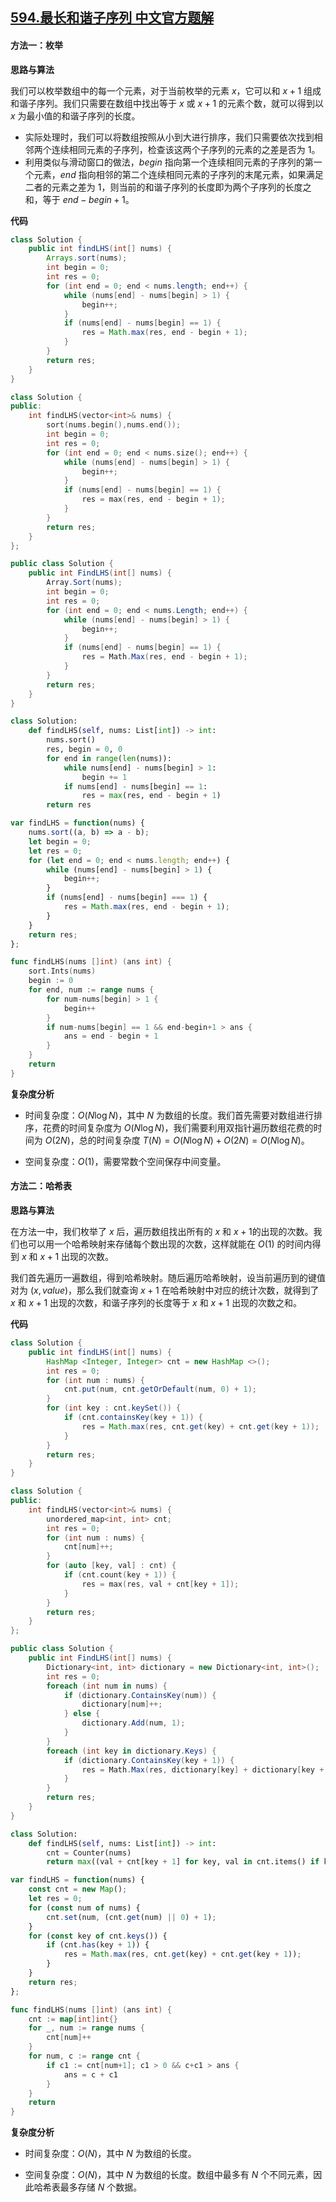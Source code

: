 ## [594.最长和谐子序列 中文官方题解](https://leetcode.cn/problems/longest-harmonious-subsequence/solutions/100000/zui-chang-he-xie-zi-xu-lie-by-leetcode-s-8cyr)
#### 方法一：枚举

**思路与算法**

我们可以枚举数组中的每一个元素，对于当前枚举的元素 $x$，它可以和 $x + 1$ 组成和谐子序列。我们只需要在数组中找出等于 $x$ 或 $x + 1$ 的元素个数，就可以得到以 $x$ 为最小值的和谐子序列的长度。
+ 实际处理时，我们可以将数组按照从小到大进行排序，我们只需要依次找到相邻两个连续相同元素的子序列，检查该这两个子序列的元素的之差是否为 $1$。
+ 利用类似与滑动窗口的做法，$\textit{begin}$ 指向第一个连续相同元素的子序列的第一个元素，$\textit{end}$ 指向相邻的第二个连续相同元素的子序列的末尾元素，如果满足二者的元素之差为 $1$，则当前的和谐子序列的长度即为两个子序列的长度之和，等于 $\textit{end} - \textit{begin} + 1$。

**代码**

```Java [sol1-Java]
class Solution {
    public int findLHS(int[] nums) {
        Arrays.sort(nums);
        int begin = 0;
        int res = 0;
        for (int end = 0; end < nums.length; end++) {
            while (nums[end] - nums[begin] > 1) {
                begin++;
            }
            if (nums[end] - nums[begin] == 1) {
                res = Math.max(res, end - begin + 1);
            }
        }
        return res;
    }
}
```

```C++ [sol1-C++]
class Solution {
public:
    int findLHS(vector<int>& nums) {
        sort(nums.begin(),nums.end());
        int begin = 0;
        int res = 0;
        for (int end = 0; end < nums.size(); end++) {
            while (nums[end] - nums[begin] > 1) {
                begin++;
            }
            if (nums[end] - nums[begin] == 1) {
                res = max(res, end - begin + 1);
            }
        }
        return res;
    }
};
```

```C# [sol1-C#]
public class Solution {
    public int FindLHS(int[] nums) {
        Array.Sort(nums);
        int begin = 0;
        int res = 0;
        for (int end = 0; end < nums.Length; end++) {
            while (nums[end] - nums[begin] > 1) {
                begin++;
            }
            if (nums[end] - nums[begin] == 1) {
                res = Math.Max(res, end - begin + 1);
            }
        }
        return res;
    }
}
```

```Python [sol1-Python3]
class Solution:
    def findLHS(self, nums: List[int]) -> int:
        nums.sort()
        res, begin = 0, 0
        for end in range(len(nums)):
            while nums[end] - nums[begin] > 1:
                begin += 1
            if nums[end] - nums[begin] == 1:
                res = max(res, end - begin + 1)
        return res
```

```JavaScript [sol1-JavaScript]
var findLHS = function(nums) {
    nums.sort((a, b) => a - b);
    let begin = 0;
    let res = 0;
    for (let end = 0; end < nums.length; end++) {
        while (nums[end] - nums[begin] > 1) {
            begin++;
        }
        if (nums[end] - nums[begin] === 1) {
            res = Math.max(res, end - begin + 1);
        }
    }
    return res;
};
```

```go [sol1-Golang]
func findLHS(nums []int) (ans int) {
    sort.Ints(nums)
    begin := 0
    for end, num := range nums {
        for num-nums[begin] > 1 {
            begin++
        }
        if num-nums[begin] == 1 && end-begin+1 > ans {
            ans = end - begin + 1
        }
    }
    return
}
```

**复杂度分析**

- 时间复杂度：$O(N\log N)$，其中 $N$ 为数组的长度。我们首先需要对数组进行排序，花费的时间复杂度为 $O(N\log N)$，我们需要利用双指针遍历数组花费的时间为 $O(2N)$，总的时间复杂度 $T(N) = O(N\log N) + O(2N) = O(N\log N)$。

- 空间复杂度：$O(1)$，需要常数个空间保存中间变量。

#### 方法二：哈希表

**思路与算法**

在方法一中，我们枚举了 $x$ 后，遍历数组找出所有的 $x$ 和 $x + 1$的出现的次数。我们也可以用一个哈希映射来存储每个数出现的次数，这样就能在 $O(1)$ 的时间内得到 $x$ 和 $x + 1$ 出现的次数。

我们首先遍历一遍数组，得到哈希映射。随后遍历哈希映射，设当前遍历到的键值对为 $(x, \textit{value})$，那么我们就查询 $x + 1$ 在哈希映射中对应的统计次数，就得到了 $x$ 和 $x + 1$ 出现的次数，和谐子序列的长度等于 $x$ 和 $x + 1$ 出现的次数之和。

**代码**

```Java [sol2-Java]
class Solution {
    public int findLHS(int[] nums) {
        HashMap <Integer, Integer> cnt = new HashMap <>();
        int res = 0;
        for (int num : nums) {
            cnt.put(num, cnt.getOrDefault(num, 0) + 1);
        }
        for (int key : cnt.keySet()) {
            if (cnt.containsKey(key + 1)) {
                res = Math.max(res, cnt.get(key) + cnt.get(key + 1));
            }
        }
        return res;
    }
}
```

```C++ [sol2-C++]
class Solution {
public:
    int findLHS(vector<int>& nums) {
        unordered_map<int, int> cnt;
        int res = 0;
        for (int num : nums) {
            cnt[num]++;
        }
        for (auto [key, val] : cnt) {
            if (cnt.count(key + 1)) {
                res = max(res, val + cnt[key + 1]);
            }
        }
        return res;
    }
};
```

```C# [sol2-C#]
public class Solution {
    public int FindLHS(int[] nums) {
        Dictionary<int, int> dictionary = new Dictionary<int, int>();
        int res = 0;
        foreach (int num in nums) {
            if (dictionary.ContainsKey(num)) {
                dictionary[num]++;
            } else {
                dictionary.Add(num, 1);
            }
        }
        foreach (int key in dictionary.Keys) {
            if (dictionary.ContainsKey(key + 1)) {
                res = Math.Max(res, dictionary[key] + dictionary[key + 1]);
            }
        }
        return res;
    }
}
```

```Python [sol2-Python3]
class Solution:
    def findLHS(self, nums: List[int]) -> int:
        cnt = Counter(nums)
        return max((val + cnt[key + 1] for key, val in cnt.items() if key + 1 in cnt), default=0)
```

```JavaScript [sol2-JavaScript]
var findLHS = function(nums) {
    const cnt = new Map();
    let res = 0;
    for (const num of nums) {
        cnt.set(num, (cnt.get(num) || 0) + 1);
    }
    for (const key of cnt.keys()) {
        if (cnt.has(key + 1)) {
            res = Math.max(res, cnt.get(key) + cnt.get(key + 1));
        }
    }
    return res;
};
```

```go [sol2-Golang]
func findLHS(nums []int) (ans int) {
    cnt := map[int]int{}
    for _, num := range nums {
        cnt[num]++
    }
    for num, c := range cnt {
        if c1 := cnt[num+1]; c1 > 0 && c+c1 > ans {
            ans = c + c1
        }
    }
    return
}
```

**复杂度分析**

- 时间复杂度：$O(N)$，其中 $N$ 为数组的长度。

- 空间复杂度：$O(N)$，其中 $N$ 为数组的长度。数组中最多有 $N$ 个不同元素，因此哈希表最多存储 $N$ 个数据。